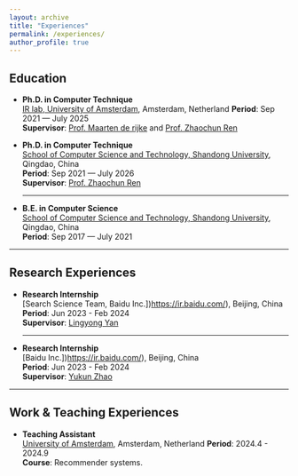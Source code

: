 ```yaml
---
layout: archive
title: "Experiences"
permalink: /experiences/
author_profile: true
---
```


## Education

- **Ph.D. in Computer Technique**  
  [IR lab, University of Amsterdam](https://irlab.science.uva.nl/), Amsterdam, Netherland
  **Period**: Sep 2021 — July 2025  
  **Supervisor**: [Prof. Maarten de rijke](https://staff.fnwi.uva.nl/m.derijke/) and [Prof. Zhaochun Ren](https://renzhaochun.github.io/)  

- **Ph.D. in Computer Technique**  
  [School of Computer Science and Technology, Shandong University](https://www.cs.sdu.edu.cn/), Qingdao, China  
  **Period**: Sep 2021 — July 2026  
  **Supervisor**: [Prof. Zhaochun Ren](https://renzhaochun.github.io/)  
    
  ---
- **B.E. in Computer Science**  
  [School of Computer Science and Technology, Shandong University](https://www.cs.sdu.edu.cn/), Qingdao, China  
  **Period**: Sep 2017 — July 2021   

---

## Research Experiences

- **Research Internship**  
  [Search Science Team, Baidu Inc.])https://ir.baidu.com/), Beijing, China  
  **Period**: Jun 2023 - Feb 2024  
  **Supervisor**: [Lingyong Yan](https://yanlingyong.net/)
    
  ---
- **Research Internship**  
  [Baidu Inc.])https://ir.baidu.com/), Beijing, China  
  **Period**: Jun 2023 - Feb 2024  
  **Supervisor**: [Yukun Zhao](https://scholar.google.com/citations?user=7EI-gJAAAAAJ&hl=en&oi=sra)
    
---

## Work & Teaching Experiences

- **Teaching Assistant**  
  [University of Amsterdam](https://irlab.science.uva.nl/), Amsterdam, Netherland
  **Period**: 2024.4 - 2024.9  
  **Course**: Recommender systems.  
